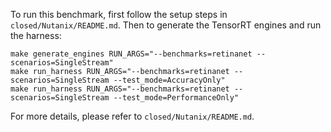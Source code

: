 To run this benchmark, first follow the setup steps in `closed/Nutanix/README.md`. Then to generate the TensorRT engines and run the harness:

```
make generate_engines RUN_ARGS="--benchmarks=retinanet --scenarios=SingleStream"
make run_harness RUN_ARGS="--benchmarks=retinanet --scenarios=SingleStream --test_mode=AccuracyOnly"
make run_harness RUN_ARGS="--benchmarks=retinanet --scenarios=SingleStream --test_mode=PerformanceOnly"
```

For more details, please refer to `closed/Nutanix/README.md`.